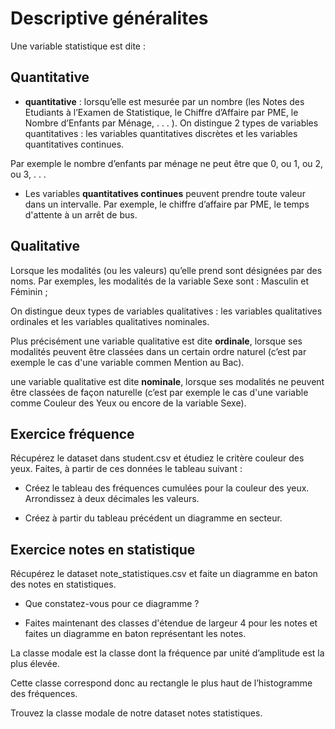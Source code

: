 # Descriptive généralites

Une variable statistique est dite :

## Quantitative

- **quantitative** : lorsqu’elle est mesurée par un nombre (les Notes des Etudiants à
l’Examen de Statistique, le Chiffre d’Affaire par PME, le Nombre d’Enfants par Ménage, . . . ). On distingue 2 types de variables quantitatives : les variables quantitatives
discrètes et les variables quantitatives continues.

Par exemple le nombre d’enfants par ménage ne peut être que 0, ou 1, ou 2, ou 3, . . .

- Les variables **quantitatives continues** peuvent prendre toute valeur dans un intervalle. Par exemple, le chiffre d’affaire par PME, le temps d'attente à un arrêt de bus.

## Qualitative

Lorsque les modalités (ou les valeurs) qu’elle prend sont désignées par des noms. Par exemples, les modalités de la variable Sexe sont : Masculin et Féminin ;

On distingue deux types de variables qualitatives : les variables qualitatives ordinales et les variables qualitatives nominales.

Plus précisément une variable qualitative est dite **ordinale**, lorsque ses modalités peuvent être classées dans un certain ordre naturel (c’est par exemple le cas d'une variable commen Mention au Bac).

une variable qualitative est dite **nominale**, lorsque ses modalités ne peuvent être classées de façon naturelle (c’est par exemple le cas d'une variable comme Couleur des Yeux ou encore de la variable Sexe).

## Exercice fréquence

Récupérez le dataset dans student.csv et étudiez le critère couleur des yeux. Faites, à partir de ces données le tableau suivant :

- Créez le tableau des fréquences cumulées pour la couleur des yeux. Arrondissez à deux décimales les valeurs.

- Créez à partir du tableau précédent un diagramme en secteur.

## Exercice notes en statistique

Récupérez le dataset note_statistiques.csv et faite un diagramme en baton des notes en statistiques.

- Que constatez-vous pour ce diagramme ?

- Faites maintenant des classes d'étendue de largeur 4 pour les notes et faites un diagramme en baton représentant les notes.

La classe modale est la classe dont la fréquence par unité d’amplitude est la plus élevée.

Cette classe correspond donc au rectangle le plus haut de l’histogramme des fréquences.

Trouvez la classe modale de notre dataset notes statistiques.
